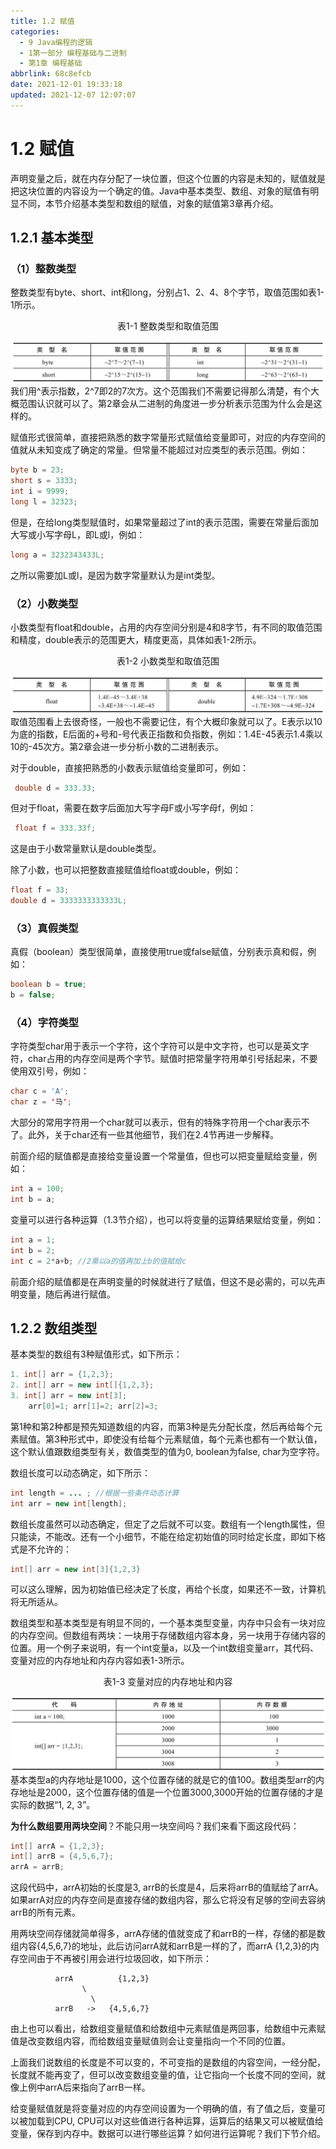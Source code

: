 ```yaml
---
title: 1.2 赋值
categories:
  - 9 Java编程的逻辑
  - 1第一部分 编程基础与二进制
  - 第1章 编程基础
abbrlink: 68c8efcb
date: 2021-12-01 19:33:18
updated: 2021-12-07 12:07:07
---
```

# 1.2 赋值
声明变量之后，就在内存分配了一块位置，但这个位置的内容是未知的，赋值就是把这块位置的内容设为一个确定的值。Java中基本类型、数组、对象的赋值有明显不同，本节介绍基本类型和数组的赋值，对象的赋值第3章再介绍。

## 1.2.1 基本类型
### （1）整数类型
整数类型有byte、short、int和long，分别占1、2、4、8个字节，取值范围如表1-1所示。

<center>表1-1 整数类型和取值范围</center>

![epub_923038_6](https://raw.githubusercontent.com/lanlan2017/images/master/Blog/Sum/20211130220747.jpeg)
我们用^表示指数，2^7即2的7次方。这个范围我们不需要记得那么清楚，有个大概范围认识就可以了。第2章会从二进制的角度进一步分析表示范围为什么会是这样的。

赋值形式很简单，直接把熟悉的数字常量形式赋值给变量即可，对应的内存空间的值就从未知变成了确定的常量。但常量不能超过对应类型的表示范围。例如：

```java
byte b = 23;
short s = 3333;
int i = 9999;
long l = 32323;
```

但是，在给long类型赋值时，如果常量超过了int的表示范围，需要在常量后面加大写或小写字母L，即L或l，例如：

```java
long a = 3232343433L;
```

之所以需要加L或l，是因为数字常量默认为是int类型。

### （2）小数类型
小数类型有float和double，占用的内存空间分别是4和8字节，有不同的取值范围和精度，double表示的范围更大，精度更高，具体如表1-2所示。

<center>表1-2 小数类型和取值范围</center>


![epub_923038_7](https://raw.githubusercontent.com/lanlan2017/images/master/Blog/Sum/20211130220932.jpeg)
取值范围看上去很奇怪，一般也不需要记住，有个大概印象就可以了。E表示以10为底的指数，E后面的+号和-号代表正指数和负指数，例如：1.4E-45表示1.4乘以10的-45次方。第2章会进一步分析小数的二进制表示。

对于double，直接把熟悉的小数表示赋值给变量即可，例如：

```java
 double d = 333.33;
```

但对于float，需要在数字后面加大写字母F或小写字母f，例如：

```java
 float f = 333.33f;
```

这是由于小数常量默认是double类型。

除了小数，也可以把整数直接赋值给float或double，例如：

```java
float f = 33;
double d = 3333333333333L;
```

### （3）真假类型
真假（boolean）类型很简单，直接使用true或false赋值，分别表示真和假，例如：

```java
boolean b = true;
b = false;
```

### （4）字符类型
字符类型char用于表示一个字符，这个字符可以是中文字符，也可以是英文字符，char占用的内存空间是两个字节。赋值时把常量字符用单引号括起来，不要使用双引号，例如：

```java
char c = 'A';
char z = '马';
```

大部分的常用字符用一个char就可以表示，但有的特殊字符用一个char表示不了。此外，关于char还有一些其他细节，我们在2.4节再进一步解释。

前面介绍的赋值都是直接给变量设置一个常量值，但也可以把变量赋给变量，例如：

```java
int a = 100;
int b = a;
```

变量可以进行各种运算（1.3节介绍），也可以将变量的运算结果赋给变量，例如：

```java
int a = 1;
int b = 2;
int c = 2*a+b; //2乘以a的值再加上b的值赋给c
```

前面介绍的赋值都是在声明变量的时候就进行了赋值，但这不是必需的，可以先声明变量，随后再进行赋值。

## 1.2.2 数组类型
基本类型的数组有3种赋值形式，如下所示：

```java
1. int[] arr = {1,2,3};
2. int[] arr = new int[]{1,2,3};
3. int[] arr = new int[3];
    arr[0]=1; arr[1]=2; arr[2]=3;
```

第1种和第2种都是预先知道数组的内容，而第3种是先分配长度，然后再给每个元素赋值。第3种形式中，即使没有给每个元素赋值，每个元素也都有一个默认值，这个默认值跟数组类型有关，数值类型的值为0, boolean为false, char为空字符。

数组长度可以动态确定，如下所示：

```java
int length = ... ; //根据一些条件动态计算
int arr = new int[length];
```

数组长度虽然可以动态确定，但定了之后就不可以变。数组有一个length属性，但只能读，不能改。还有一个小细节，不能在给定初始值的同时给定长度，即如下格式是不允许的：

```java
int[] arr = new int[3]{1,2,3}
```

可以这么理解，因为初始值已经决定了长度，再给个长度，如果还不一致，计算机将无所适从。

数组类型和基本类型是有明显不同的，一个基本类型变量，内存中只会有一块对应的内存空间。但数组有两块：一块用于存储数组内容本身，另一块用于存储内容的位置。用一个例子来说明，有一个int变量a，以及一个int数组变量arr，其代码、变量对应的内存地址和内存内容如表1-3所示。

<center>表1-3 变量对应的内存地址和内容</center>


![epub_923038_8](https://raw.githubusercontent.com/lanlan2017/images/master/Blog/Sum/20211130221306.jpeg)
基本类型a的内存地址是1000，这个位置存储的就是它的值100。数组类型arr的内存地址是2000，这个位置存储的值是一个位置3000,3000开始的位置存储的才是实际的数据“1, 2, 3”。

**为什么数组要用两块空间**？不能只用一块空间吗？我们来看下面这段代码：

```java
int[] arrA = {1,2,3};
int[] arrB = {4,5,6,7};
arrA = arrB;
```

这段代码中，arrA初始的长度是3, arrB的长度是4，后来将arrB的值赋给了arrA。如果arrA对应的内存空间是直接存储的数组内容，那么它将没有足够的空间去容纳arrB的所有元素。

用两块空间存储就简单得多，arrA存储的值就变成了和arrB的一样，存储的都是数组内容{4,5,6,7}的地址，此后访问arrA就和arrB是一样的了，而arrA {1,2,3}的内存空间由于不再被引用会进行垃圾回收，如下所示：

```
          arrA          {1,2,3}
                \
                  \
          arrB   ->   {4,5,6,7}
```

由上也可以看出，给数组变量赋值和给数组中元素赋值是两回事，给数组中元素赋值是改变数组内容，而给数组变量赋值则会让变量指向一个不同的位置。

上面我们说数组的长度是不可以变的，不可变指的是数组的内容空间，一经分配，长度就不能再变了，但可以改变数组变量的值，让它指向一个长度不同的空间，就像上例中arrA后来指向了arrB一样。

给变量赋值就是将变量对应的内存空间设置为一个明确的值，有了值之后，变量可以被加载到CPU, CPU可以对这些值进行各种运算，运算后的结果又可以被赋值给变量，保存到内存中。数据可以进行哪些运算？如何进行运算呢？我们下节介绍。
